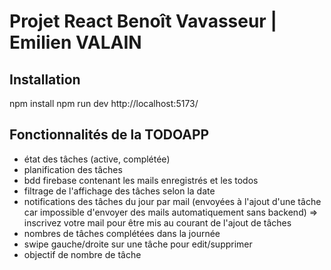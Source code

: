 # Projet React Benoît Vavasseur | Emilien VALAIN

## Installation
npm install
npm run dev
http://localhost:5173/

## Fonctionnalités de la TODOAPP
- état des tâches (active, complétée)
- planification des tâches
- bdd firebase contenant les mails enregistrés et les todos
- filtrage de l'affichage des tâches selon la date
- notifications des tâches du jour par mail (envoyées à l'ajout d'une tâche car impossible d'envoyer des mails automatiquement sans backend) => inscrivez votre mail pour être mis au courant de l'ajout de tâches
- nombres de tâches complétées dans la journée 
- swipe gauche/droite sur une tâche pour edit/supprimer
- objectif de nombre de tâche
